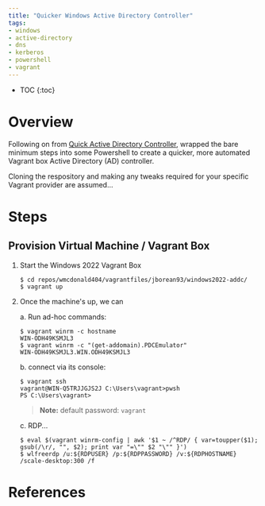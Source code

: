 ```yaml
---
title: "Quicker Windows Active Directory Controller"
tags:
- windows
- active-directory
- dns
- kerberos
- powershell
- vagrant
---
```


* TOC
{:toc}

# Overview

Following on from [Quick Active Directory Controller](https://wmcdonald404.co.uk/2024/11/09/quick-active-directory-controller.html), wrapped the bare minimum steps into some Powershell to create a quicker, more automated Vagrant box Active Directory (AD) controller.

Cloning the respository and making any tweaks required for your specific Vagrant provider are assumed...

# Steps
## Provision Virtual Machine / Vagrant Box 

1. Start the Windows 2022 Vagrant Box
    ```shell
    $ cd repos/wmcdonald404/vagrantfiles/jborean93/windows2022-addc/
    $ vagrant up    
    ```

2. Once the machine's up, we can 

    a. Run ad-hoc commands:
    
    ```shell
    $ vagrant winrm -c hostname
    WIN-ODH49KSMJL3
    $ vagrant winrm -c "(get-addomain).PDCEmulator"
    WIN-ODH49KSMJL3.WIN.ODH49KSMJL3
    ```
    
    b. connect via its console:
    
    ```shell
    $ vagrant ssh
    vagrant@WIN-Q5TRJJGJS2J C:\Users\vagrant>pwsh
    PS C:\Users\vagrant> 
    ```

    > **Note:** default password: `vagrant`

    c. RDP...

    ```
    $ eval $(vagrant winrm-config | awk '$1 ~ /^RDP/ { var=toupper($1); gsub(/\r/, "", $2); print var "=\"" $2 "\"" }')
    $ wlfreerdp /u:${RDPUSER} /p:${RDPPASSWORD} /v:${RDPHOSTNAME} /scale-desktop:300 /f
    ```

# References

